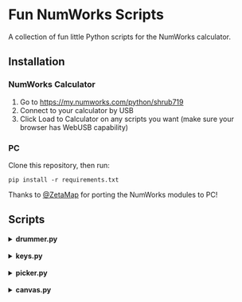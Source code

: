 # Fun NumWorks Scripts
A collection of fun little Python scripts for the NumWorks calculator.  


## Installation

### NumWorks Calculator

1. Go to https://my.numworks.com/python/shrub719
1. Connect to your calculator by USB 
2. Click Load to Calculator on any scripts you want (make sure your browser has WebUSB capability)

### PC
Clone this repository, then run:
```
pip install -r requirements.txt 
```
Thanks to [@ZetaMap](https://github.com/ZetaMap) for porting the NumWorks modules to PC!


## Scripts

<details>
<summary><strong>drummer.py</strong></summary>
Like a drummer/launchpad. <br />
Use the number keys to play the drums. Press <code>.</code> to change colours.
</details>

<br />

<details>
<summary><strong>keys.py</strong></summary>
Like one of those MIDI piano YouTube videos. <br />
Use the top row of numbers <code>7 8 9 ( )</code> to play the piano keys. Press <code>EXE</code> to change colours.
</details>

<br />

<details>
<summary><strong>picker.py</strong></summary>
A simple colour picker. <br />
<code>4 5 6</code>: increase R/G/B value <br />
<code>1 2 3</code>: decrease R/G/B value <br />
<code>BACK</code>: output RGB value and exit
</details>

<br />

<details>
<summary><strong>canvas.py</strong></summary>
A canvas that you can draw on. <br />
<code>D-Pad</code>: move cursor <br />
<code>OK</code>: draw <br />
<code>TOOLBOX</code>: hold to speed up <br />
<code>BACKSPACE</code>: hold to slow down <br />
<code>1</code>: switch colour to black <br />
<code>2</code>: switch to white/eraser <br />
<code>4 5 6</code>: red/green/blue <br />
</details>
